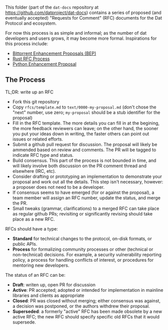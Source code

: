 
This folder (part of the `dat-docs` repository at
https://github.com/datproject/dat-docs) contains a series of proposed (and
eventually accepted) "Requests for Comment" (RFC) documents for the Dat
Protocol and ecosystem.

For now this process is as simple and informal; as the number of dat developers
and users grows, it may become more formal. Inspirations for this process
include:

- [Bittorrent Enhancement Proposals (BEP)](http://bittorrent.org/beps/bep_0001.html)
- [Rust RFC Process](https://github.com/rust-lang/rfcs)
- [Python Enhancement Proposal](https://www.python.org/dev/peps/pep-0001/)


## The Process

TL;DR: write up an RFC

* Fork this git repository
* Copy `rfcs/template.md` to `text/0000-my-proposal.md` (don't chose the "next"
  number, use zero; `my-proposal` should be a stub identifier for the proposal)
* Fill in the RFC template. The more details you can fill in at the begining,
  the more feedback reviewers can leave; on the other hand, the sooner you put
  your ideas down in writing, the faster others can point out issues or related
  efforts.
* Submit a github pull request for discussion. The proposal will likely be
  ammended based on review and comments. The PR will be tagged to indicate
  RFC type and status.
* Build consensus. This part of the process is not bounded in time, and will
  likely involve both discussion on the PR comment thread and elsewhere (IRC,
  etc).
* Consider drafting or prototyping an implementation to demonstrate your
  proposal and work out all the details. This step isn't necessary, however: a
  proposer does not need to be a developer.
* If consensus seems to have emerged (for or against the proposal), a team
  member will assign an RFC number, update the status, and merge the PR.
* Small tweaks (grammar, clarifications) to a merged RFC can take place as
  regular github PRs; revisiting or significantly revising should take place as
  a new RFC.

RFCs should have a type:

* **Standard** for technical changes to the protocol, on-disk formats, or
  public APIs.
* **Process** for formalizing community processes or other (technical or
  non-technical) decisions. For example, a security vulnerability reporting
  policy, a process for handling conflicts of interest, or procedures for
  mentoring new developers.

The status of an RFC can be:

* **Draft**: writen up, open PR for discussion
* **Active**: PR accepted; adopted or intended for implementation in mainline
  libraries and clients as appropriate
* **Closed**: PR was closed without merging; either consensus was against, a
  decision was postponed, or the authors withdrew their proposal.
* **Superseded**: a formerly "active" RFC has been made obsolete by a new
  active RFC; the new RFC should specify specific old RFCs that it would
  supersede.

